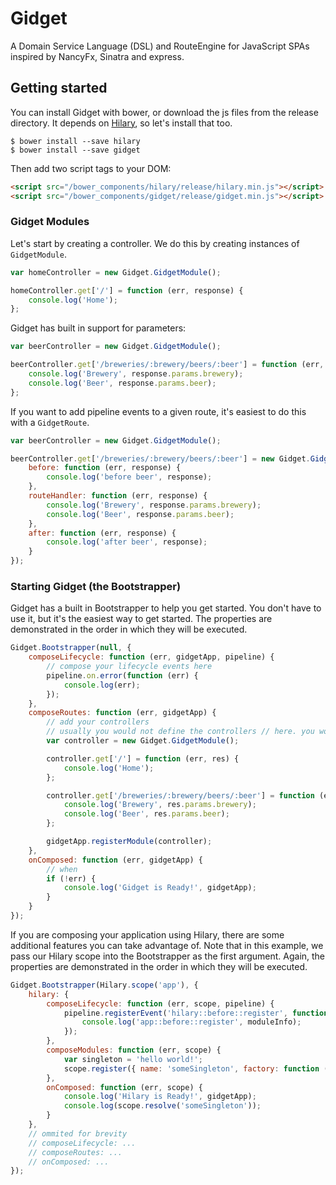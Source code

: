 Gidget
==========

A Domain Service Language (DSL) and RouteEngine for JavaScript SPAs inspired by NancyFx, Sinatra and express.

## Getting started

You can install Gidget with bower, or download the js files from the release directory. It depends on [Hilary](https://github.com/Acatar/hilaryjs), so let's install that too.

```Shell
$ bower install --save hilary
$ bower install --save gidget
```

Then add two script tags to your DOM:

```HTML
<script src="/bower_components/hilary/release/hilary.min.js"></script>
<script src="/bower_components/gidget/release/gidget.min.js"></script>
```

### Gidget Modules
Let's start by creating a controller. We do this by creating instances of ``GidgetModule``.

```JavaScript
var homeController = new Gidget.GidgetModule();

homeController.get['/'] = function (err, response) {
    console.log('Home');
};
```

Gidget has built in support for parameters:

```JavaScript
var beerController = new Gidget.GidgetModule();

beerController.get['/breweries/:brewery/beers/:beer'] = function (err, response) {
    console.log('Brewery', response.params.brewery);
    console.log('Beer', response.params.beer);
};
```

If you want to add pipeline events to a given route, it's easiest to do this with a ``GidgetRoute``.

```JavaScript
var beerController = new Gidget.GidgetModule();

beerController.get['/breweries/:brewery/beers/:beer'] = new Gidget.GidgetRoute({
    before: function (err, response) {
        console.log('before beer', response);
    },
    routeHandler: function (err, response) {
        console.log('Brewery', response.params.brewery);
        console.log('Beer', response.params.beer);
    },
    after: function (err, response) {
        console.log('after beer', response);
    }
});
```

### Starting Gidget (the Bootstrapper)
Gidget has a built in Bootstrapper to help you get started. You don't have to use it, but it's the easiest way to get started. The properties are demonstrated in the order in which they will be executed.

```JavaScript
Gidget.Bootstrapper(null, {
    composeLifecycle: function (err, gidgetApp, pipeline) {
        // compose your lifecycle events here
        pipeline.on.error(function (err) {
            console.log(err);
        });
    },
    composeRoutes: function (err, gidgetApp) {
        // add your controllers
        // usually you would not define the controllers // here. you would merely register them
        var controller = new Gidget.GidgetModule();

        controller.get['/'] = function (err, res) {
            console.log('Home');
        };

        controller.get['/breweries/:brewery/beers/:beer'] = function (err, res) {
            console.log('Brewery', res.params.brewery);
            console.log('Beer', res.params.beer);
        };

        gidgetApp.registerModule(controller);
    },
    onComposed: function (err, gidgetApp) {
        // when
        if (!err) {
            console.log('Gidget is Ready!', gidgetApp);
        }
    }
});
```

If you are composing your application using Hilary, there are some additional features you can take advantage of. Note that in this example, we pass our Hilary scope into the Bootstrapper as the first argument. Again, the properties are demonstrated in the order in which they will be executed.

```JavaScript
Gidget.Bootstrapper(Hilary.scope('app'), {
    hilary: {
        composeLifecycle: function (err, scope, pipeline) {
            pipeline.registerEvent('hilary::before::register', function (scope, moduleInfo) {
                console.log('app::before::register', moduleInfo);
            });
        },
        composeModules: function (err, scope) {
            var singleton = 'hello world!';
            scope.register({ name: 'someSingleton', factory: function () { return singleton; } });
        },
        onComposed: function (err, scope) {
            console.log('Hilary is Ready!', gidgetApp);
            console.log(scope.resolve('someSingleton'));
        }
    },
    // ommited for brevity
    // composeLifecycle: ...
    // composeRoutes: ...
    // onComposed: ...
});
```
